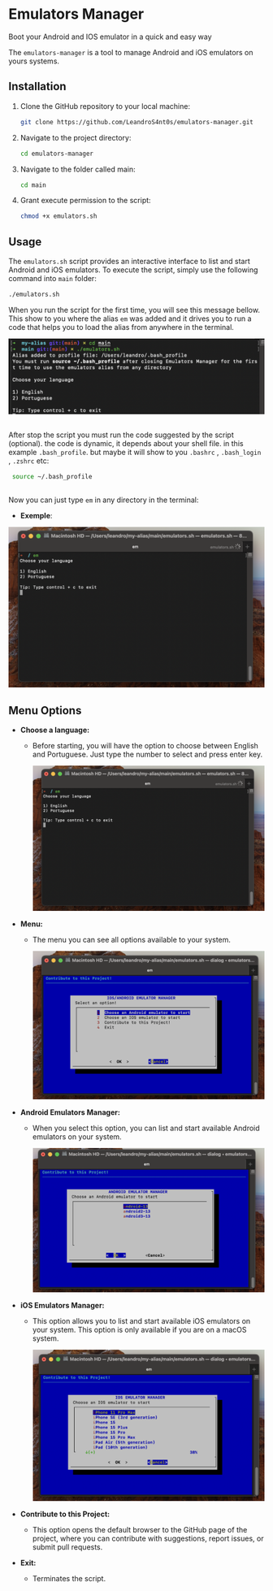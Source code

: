 # Emulators Manager
Boot your Android and IOS emulator in a quick and easy way

The `emulators-manager` is a tool to manage Android and iOS emulators on yours systems.

## Installation

1. Clone the GitHub repository to your local machine:

    ```bash
    git clone https://github.com/LeandroS4nt0s/emulators-manager.git
    ```

2. Navigate to the project directory:

    ```bash
    cd emulators-manager
    ```

3. Navigate to the folder called main:

    ```bash
    cd main
    ```

4. Grant execute permission to the script:

    ```bash
    chmod +x emulators.sh
    ```

## Usage

The `emulators.sh` script provides an interactive interface to list and start Android and iOS emulators. To execute the script, simply use the following command into `main` folder:

```bash
./emulators.sh
```


When you run the script for the first time, you will see this message bellow. This show to you where the alias `em` was added and it drives you to run a code that helps you to load the alias from anywhere in the terminal.

  ![message](https://github.com/LeandroS4nt0s/emulators-manager/blob/main/resources/message.png)

## 

After stop the script you must run the code suggested by the script (optional). the code is dynamic, it depends about your shell file. in this example `.bash_profile`. but maybe it will show to you `.bashrc` ,  `.bash_login `, `.zshrc` etc:

```bash
 source ~/.bash_profile  
```
## 

Now you can just type `em` in any directory in the terminal:
- **Exemple**:
  
 ![language](https://github.com/LeandroS4nt0s/emulators-manager/blob/main/resources/language.png)
  
## Menu Options

- **Choose a language:**
  - Before starting, you will have the option to choose between English and Portuguese. Just type the number to select and press enter key.
   
    ![language](https://github.com/LeandroS4nt0s/emulators-manager/blob/main/resources/language.png)

- **Menu:**
  - The menu you can see all options available to your system.
 
    ![menu](https://github.com/LeandroS4nt0s/emulators-manager/blob/main/resources/menu.png)

- **Android Emulators Manager:**
  - When you select this option, you can list and start available Android emulators on your system.
 
    ![android](https://github.com/LeandroS4nt0s/emulators-manager/blob/main/resources/android.png)

- **iOS Emulators Manager:**
  - This option allows you to list and start available iOS emulators on your system. This option is only available if you are on a macOS system.
 
     ![ios](https://github.com/LeandroS4nt0s/emulators-manager/blob/main/resources/ios.png)

- **Contribute to this Project:**
    - This option opens the default browser to the GitHub page of the project, where you can contribute with suggestions, report issues, or submit pull requests.

- **Exit:**
  - Terminates the script.
